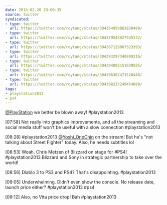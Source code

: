 ```yaml
---
date: 2013-02-20 23:00:35
source: twitter
syndicated:
- type: twitter
  url: https://twitter.com/roytang/status/304364959863828480/
- type: twitter
  url: https://twitter.com/roytang/status/304379543827935232/
- type: twitter
  url: https://twitter.com/roytang/status/304387129067323393/
- type: twitter
  url: https://twitter.com/roytang/status/304393297340809216/
- type: twitter
  url: https://twitter.com/roytang/status/304394095151939585/
- type: twitter
  url: https://twitter.com/roytang/status/304396302471528448/
- type: twitter
  url: https://twitter.com/roytang/status/304398237249454080/
tags:
- playstation2013
- ps4
---
```


[@PlayStation](https://twitter.com/PlayStation/) we better be blown away! #playstation2013

[07:58] Not really into graphics improvements, and all the streaming and social media stuff won't be useful with a slow connection #playstation2013

[08:28] #playstation2013 [@Yoshi_OnoChin](https://twitter.com/Yoshi_OnoChin/) on the stream! But he's "not talking about Street Fighter" today. Also, he needs subtitles lol

[08:53] Woah. Chris Metzen of Blizzard on stage for #PS4! #playstation2013 Blizzard and Sony in strategic partnership to take over the world!

[08:56] Diablo 3 to PS3 and PS4? That's disappointing. #playstation2013

[09:05] Underwhelming. Didn't even show the console. No release date, launch price either? #playstation2013 #ps4

[09:12] Also, no Vita price drop! Bah #playstation2013